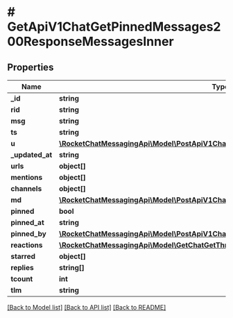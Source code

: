 # # GetApiV1ChatGetPinnedMessages200ResponseMessagesInner

## Properties

Name | Type | Description | Notes
------------ | ------------- | ------------- | -------------
**_id** | **string** |  | [optional]
**rid** | **string** |  | [optional]
**msg** | **string** |  | [optional]
**ts** | **string** |  | [optional]
**u** | [**\RocketChatMessagingApi\Model\PostApiV1ChatDelete200ResponseMessageU**](PostApiV1ChatDelete200ResponseMessageU.md) |  | [optional]
**_updated_at** | **string** |  | [optional]
**urls** | **object[]** |  | [optional]
**mentions** | **object[]** |  | [optional]
**channels** | **object[]** |  | [optional]
**md** | [**\RocketChatMessagingApi\Model\PostApiV1ChatUpdate200ResponseMessageMdInner[]**](PostApiV1ChatUpdate200ResponseMessageMdInner.md) |  | [optional]
**pinned** | **bool** |  | [optional]
**pinned_at** | **string** |  | [optional]
**pinned_by** | [**\RocketChatMessagingApi\Model\PostApiV1ChatUpdate200ResponseMessageEditedBy**](PostApiV1ChatUpdate200ResponseMessageEditedBy.md) |  | [optional]
**reactions** | [**\RocketChatMessagingApi\Model\GetChatGetThreadsList200ResponseThreadsInnerReactions**](GetChatGetThreadsList200ResponseThreadsInnerReactions.md) |  | [optional]
**starred** | **object[]** |  | [optional]
**replies** | **string[]** |  | [optional]
**tcount** | **int** |  | [optional]
**tlm** | **string** |  | [optional]

[[Back to Model list]](../../README.md#models) [[Back to API list]](../../README.md#endpoints) [[Back to README]](../../README.md)

